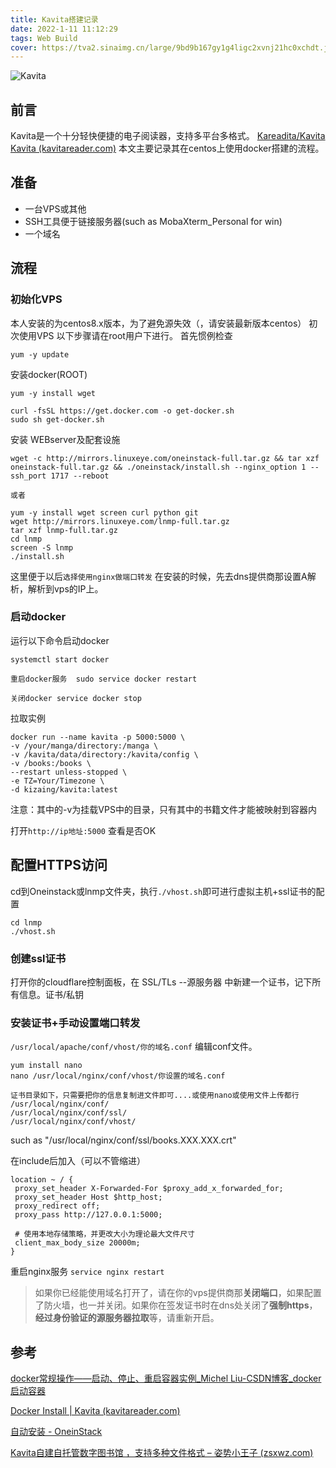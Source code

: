 ```yaml
---
title: Kavita搭建记录
date: 2022-1-11 11:12:29
tags: Web Build
cover: https://tva2.sinaimg.cn/large/9bd9b167gy1g4ligc2xvnj21hc0xchdt.jpg
---
```

![Kavita](https://socialify.git.ci/Kareadita/Kavita/image?font=Bitter&language=1&name=1&owner=1&pattern=Overlapping%20Hexagons&stargazers=1&theme=Dark)



## 前言
Kavita是一个十分轻快便捷的电子阅读器，支持多平台多格式。
[Kareadita/Kavita](https://github.com/Kareadita/Kavita)
[Kavita (kavitareader.com)](https://www.kavitareader.com/#home)
本文主要记录其在centos上使用docker搭建的流程。

## 准备
- 一台VPS或其他
- SSH工具便于链接服务器(such as MobaXterm_Personal   for win)
- 一个域名

## 流程

### 初始化VPS
本人安装的为centos8.x版本，为了避免源失效（，请安装最新版本centos）
初次使用VPS
以下步骤请在root用户下进行。
首先惯例检查
```
yum -y update
```

安装docker(ROOT)
```
yum -y install wget

curl -fsSL https://get.docker.com -o get-docker.sh
sudo sh get-docker.sh
```

安装 WEBserver及配套设施
```
wget -c http://mirrors.linuxeye.com/oneinstack-full.tar.gz && tar xzf oneinstack-full.tar.gz && ./oneinstack/install.sh --nginx_option 1 --ssh_port 1717 --reboot

或者

yum -y install wget screen curl python git
wget http://mirrors.linuxeye.com/lnmp-full.tar.gz
tar xzf lnmp-full.tar.gz
cd lnmp
screen -S lnmp
./install.sh
```
这里便于以后```选择使用nginx做端口转发``` 
在安装的时候，先去dns提供商那设置A解析，解析到vps的IP上。
### 启动docker
运行以下命令启动docker
```
systemctl start docker
```

```
重启docker服务  sudo service docker restart

关闭docker service docker stop
```

拉取实例
```
docker run --name kavita -p 5000:5000 \
-v /your/manga/directory:/manga \
-v /kavita/data/directory:/kavita/config \
-v /books:/books \
--restart unless-stopped \
-e TZ=Your/Timezone \
-d kizaing/kavita:latest
```
注意：其中的-v为挂载VPS中的目录，只有其中的书籍文件才能被映射到容器内

打开```http://ip地址:5000``` 查看是否OK

## 配置HTTPS访问
cd到Oneinstack或lnmp文件夹，执行`./vhost.sh`即可进行虚拟主机+ssl证书的配置
```
cd lnmp
./vhost.sh
```
### 创建ssl证书
打开你的cloudflare控制面板，在 SSL/TLs --源服务器 中新建一个证书，记下所有信息。证书/私钥




### 安装证书+手动设置端口转发
```/usr/local/apache/conf/vhost/你的域名.conf```
编辑conf文件。
```
yum install nano
nano /usr/local/nginx/conf/vhost/你设置的域名.conf
```
```
证书目录如下，只需要把你的信息复制进文件即可....或使用nano或使用文件上传都行
/usr/local/nginx/conf/
/usr/local/nginx/conf/ssl/
/usr/local/nginx/conf/vhost/
```
such as "/usr/local/nginx/conf/ssl/books.XXX.XXX.crt"

在include后加入（可以不管缩进）
```
location ~ / {  
 proxy_set_header X-Forwarded-For $proxy_add_x_forwarded_for;  
 proxy_set_header Host $http_host;  
 proxy_redirect off;  
 proxy_pass http://127.0.0.1:5000;  
   
 # 使用本地存储策略，并更改大小为理论最大文件尺寸  
 client_max_body_size 20000m;  
}
```

重启nginx服务
```service nginx restart```

>如果你已经能使用域名打开了，请在你的vps提供商那**关闭端口**，如果配置了防火墙，也一并关闭。如果你在签发证书时在dns处关闭了**强制https**，**经过身份验证的源服务器拉取**等，请重新开启。




## 参考
[docker常规操作——启动、停止、重启容器实例_Michel Liu-CSDN博客_docker启动容器](https://blog.csdn.net/Michel4Liu/article/details/80889977)

[Docker Install | Kavita (kavitareader.com)](https://wiki.kavitareader.com/en/install/docker-install)

[自动安装 - OneinStack](https://oneinstack.com/auto/)

[Kavita自建自托管数字图书馆 ，支持多种文件格式 – 姿势小王子 (zsxwz.com)](https://zsxwz.com/2021/12/10/kavita%E8%87%AA%E5%BB%BA%E8%87%AA%E6%89%98%E7%AE%A1%E6%95%B0%E5%AD%97%E5%9B%BE%E4%B9%A6%E9%A6%86-%EF%BC%8C%E6%94%AF%E6%8C%81%E5%A4%9A%E7%A7%8D%E6%96%87%E4%BB%B6%E6%A0%BC%E5%BC%8F/)